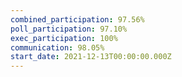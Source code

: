 ```yaml
---
combined_participation: 97.56%
poll_participation: 97.10%
exec_participation: 100%
communication: 98.05%
start_date: 2021-12-13T00:00:00.000Z
---
```

